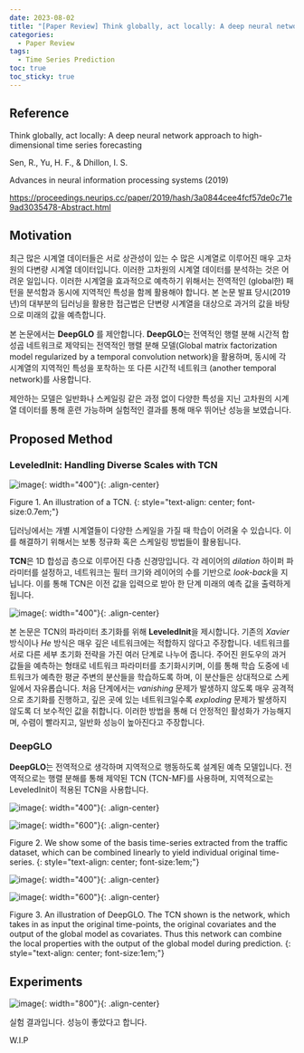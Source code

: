 ```yaml
---
date: 2023-08-02
title: "[Paper Review] Think globally, act locally: A deep neural network approach to high-dimensional time series forecasting"
categories: 
  - Paper Review
tags: 
  - Time Series Prediction
toc: true  
toc_sticky: true 
---
```


## Reference

Think globally, act locally: A deep neural network approach to high-dimensional time series forecasting

Sen, R., Yu, H. F., & Dhillon, I. S.

Advances in neural information processing systems (2019)

https://proceedings.neurips.cc/paper/2019/hash/3a0844cee4fcf57de0c71e9ad3035478-Abstract.html

## Motivation

최근 많은 시계열 데이터들은 서로 상관성이 있는 수 많은 시계열로 이루어진 매우 고차원의 다변량 시계열 데이터입니다. 이러한 고차원의 시계열 데이터를 분석하는 것은 어려운 일입니다. 이러한 시계열을 효과적으로 예측하기 위해서는 전역적인 (global한) 패턴을 분석함과 동시에 지역적인 특성을 함께 활용해야 합니다. 본 논문 발표 당시(2019년)의 대부분의 딥러닝을 활용한 접근법은 단변량 시계열을 대상으로 과거의 값을 바탕으로 미래의 값을 예측합니다. 

본 논문에서는 **DeepGLO** 를 제안합니다. **DeepGLO**는 전역적인 행렬 분해 시간적 합성곱 네트워크로 제약되는 전역적인 행렬 분해 모델(Global matrix factorization model regularized by a temporal convolution network)을 활용하며, 동시에 각 시계열의 지역적인 특성을 포착하는 또 다른 시간적 네트워크 (another temporal network)를 사용합니다. 

제안하는 모델은 일반화나 스케일링 같은 과정 없이 다양한 특성을 지닌 고차원의 시계열 데이터를 통해 훈련 가능하며 실험적인 결과를 통해 매우 뛰어난 성능을 보였습니다.

## Proposed Method

### LeveledInit: Handling Diverse Scales with TCN
![image](https://github.com/ML4ITS/mtad-gat-pytorch/assets/35906602/b8bddb36-4c04-42da-a58a-7f3a9a974dcb){: width="400"}{: .align-center} 

Figure 1. An illustration of a TCN.
{: style="text-align: center; font-size:0.7em;"}

딥러닝에서는 개별 시계열들이 다양한 스케일을 가질 때 학습이 어려울 수 있습니다. 이를 해결하기 위해서는 보통 정규화 혹은 스케일링 방법들이 활용됩니다. 

**TCN**은 1D 합성곱 층으로 이루어진 다층 신경망입니다. 각 레이어의 *dilation* 하이퍼 파라미터를 설정하고, 네트워크는 필터 크기와 레이어의 수를 기반으로 *look-back*을 지닙니다. 이를 통해 TCN은 이전 값을 입력으로 받아 한 단계 미래의 예측 값을 출력하게 됩니다.

![image](https://github.com/ML4ITS/mtad-gat-pytorch/assets/35906602/3d05cb37-5071-4e2f-9e9e-f8723c51802b){: width="400"}{: .align-center} 


본 논문은 TCN의 파라미터 초기화를 위해 **LeveledInit**을 제시합니다. 기존의 *Xavier* 방식이나 *He* 방식은 매우 깊은 네트워크에는 적합하지 않다고 주장합니다. 네트워크를 서로 다른 세부 초기화 전략을 가진 여러 단계로 나누어 줍니다. 주어진 윈도우의 과거 값들을 예측하는 형태로 네트워크 파라미터를 초기화시키며, 이를 통해 학습 도중에 네트워크가 예측한 평균 주변의 분산들을 학습하도록 하며, 이 분산들은 상대적으로 스케일에서 자유롭습니다. 처음 단계에서는 *vanishing* 문제가 발생하지 않도록 매우 공격적으로 초기화를 진행하고, 깊은 곳에 있는 네트워크일수록 *exploding* 문제가 발생하지 않도록 더 보수적인 값을 취합니다. 이러한 방법을 통해 더 안정적인 활성화가 가능해지며, 수렴이 빨라지고, 일반화 성능이 높아진다고 주장합니다. 

### DeepGLO

**DeepGLO**는 전역적으로 생각하며 지역적으로 행동하도록 설계된 예측 모델입니다. 전역적으로는 행렬 분해를 통해 제약된 TCN (TCN-MF)를 사용하며, 지역적으로는 LeveledInit이 적용된 TCN을 사용합니다. 

![image](https://github.com/ML4ITS/mtad-gat-pytorch/assets/35906602/e9911dfe-112f-4ada-893c-cfc82e8321a0){: width="400"}{: .align-center} 

![image](https://github.com/ML4ITS/mtad-gat-pytorch/assets/35906602/5f957361-9bfd-48cd-9b6a-975e21352c7e){: width="600"}{: .align-center} 

Figure 2. We show some of the basis time-series extracted from the traffic dataset, which can be combined linearly to yield individual original time-series. 
{: style="text-align: center; font-size:1em;"}

![image](https://github.com/ML4ITS/mtad-gat-pytorch/assets/35906602/5390494d-389a-4220-a70d-011e1b7c0ef5){: width="400"}{: .align-center} 

![image](https://github.com/ML4ITS/mtad-gat-pytorch/assets/35906602/80f302f5-250d-40c2-86b8-247d96ac1baa){: width="600"}{: .align-center} 

Figure 3. An illustration of DeepGLO. The TCN shown is the network, which takes in as input the original time-points, the original covariates and the output of the global model as covariates. Thus this network can combine the local properties with the output of the global model during prediction.
{: style="text-align: center; font-size:1em;"}


## Experiments 

![image](https://github.com/ML4ITS/mtad-gat-pytorch/assets/35906602/74a4f8ee-d632-4031-ac37-937914ed00c9){: width="800"}{: .align-center} 

실험 결과입니다. 성능이 좋았다고 합니다.


W.I.P